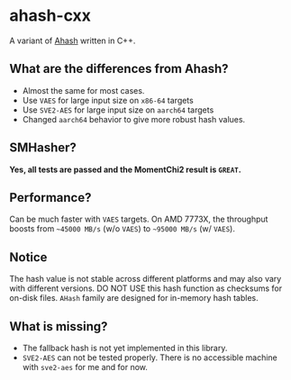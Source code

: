 # ahash-cxx

A variant of [Ahash](https://github.com/tkaitchuck/aHash/) written in C++.

## What are the differences from Ahash?

- Almost the same for most cases.
- Use `VAES` for large input size on `x86-64` targets
- Use `SVE2-AES` for large input size on `aarch64` targets
- Changed `aarch64` behavior to give more robust hash values.

## SMHasher?

**Yes, all tests are passed and the MomentChi2 result is `GREAT`.**

## Performance?

Can be much faster with `VAES` targets. On AMD 7773X, the throughput boosts from `~45000 MB/s` (w/o `VAES`) to `~95000 MB/s` (w/ `VAES`).

## Notice

The hash value is not stable across different platforms and may also vary with different versions. DO NOT USE this hash function as checksums for on-disk files. 
`AHash` family are designed for in-memory hash tables. 

## What is missing?

- The fallback hash is not yet implemented in this library.
- `SVE2-AES` can not be tested properly. There is no accessible machine with `sve2-aes` for me and for now.
